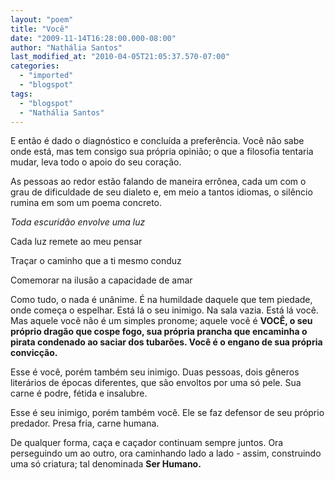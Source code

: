 ```yaml
---
layout: "poem"
title: "Você"
date: "2009-11-14T16:28:00.000-08:00"
author: "Nathália Santos"
last_modified_at: "2010-04-05T21:05:37.570-07:00"
categories:
  - "imported"
  - "blogspot"
tags:
  - "blogspot"
  - "Nathália Santos"
---
```


E então é dado o diagnóstico e concluída a preferência. Você não sabe onde está, mas tem consigo sua própria opinião; o que a filosofia tentaria mudar, leva todo o apoio do seu coração.

As pessoas ao redor estão falando de maneira errônea, cada um com o grau de dificuldade de seu dialeto e, em meio a tantos idiomas, o silêncio rumina em som um poema concreto.

<span style="font-style:italic;">Toda escuridão envolve uma luz

Cada luz remete ao meu pensar

Traçar o caminho que a ti mesmo conduz

Comemorar na ilusão a capacidade de amar

Como tudo, o nada é unânime. É na humildade daquele que tem piedade, onde começa o espelhar. Está lá o seu inimigo. Na sala vazia. Está lá você. Mas aquele você não é um simples pronome; aquele você é </span><span style="font-weight:bold;">VOCÊ, o seu próprio dragão que cospe fogo, sua própria prancha que encaminha o pirata condenado ao saciar dos tubarões. Você é o engano de sua própria convicção.

Esse é você, porém também seu inimigo. Duas pessoas, dois gêneros literários de épocas diferentes, que são envoltos por uma só pele. Sua carne é podre, fétida e insalubre.

Esse é seu inimigo, porém também você. Ele se faz defensor de seu próprio predador. Presa fria, carne humana.

De qualquer forma, caça e caçador continuam sempre juntos. Ora perseguindo um ao outro, ora caminhando lado a lado - assim, construindo uma só criatura; tal denominada </span><span style="font-weight:bold;">Ser Humano.</span>